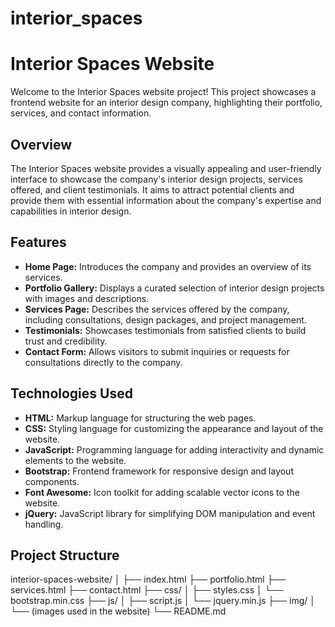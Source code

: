 # interior_spaces

# Interior Spaces Website

Welcome to the Interior Spaces website project! This project showcases a frontend website for an interior design company, highlighting their portfolio, services, and contact information.

## Overview

The Interior Spaces website provides a visually appealing and user-friendly interface to showcase the company's interior design projects, services offered, and client testimonials. It aims to attract potential clients and provide them with essential information about the company's expertise and capabilities in interior design.

## Features

- **Home Page:** Introduces the company and provides an overview of its services.
- **Portfolio Gallery:** Displays a curated selection of interior design projects with images and descriptions.
- **Services Page:** Describes the services offered by the company, including consultations, design packages, and project management.
- **Testimonials:** Showcases testimonials from satisfied clients to build trust and credibility.
- **Contact Form:** Allows visitors to submit inquiries or requests for consultations directly to the company.

## Technologies Used

- **HTML:** Markup language for structuring the web pages.
- **CSS:** Styling language for customizing the appearance and layout of the website.
- **JavaScript:** Programming language for adding interactivity and dynamic elements to the website.
- **Bootstrap:** Frontend framework for responsive design and layout components.
- **Font Awesome:** Icon toolkit for adding scalable vector icons to the website.
- **jQuery:** JavaScript library for simplifying DOM manipulation and event handling.

## Project Structure

interior-spaces-website/
│
├── index.html
├── portfolio.html
├── services.html
├── contact.html
├── css/
│ ├── styles.css
│ └── bootstrap.min.css
├── js/
│ ├── script.js
│ └── jquery.min.js
├── img/
│ └── (images used in the website)
└── README.md
